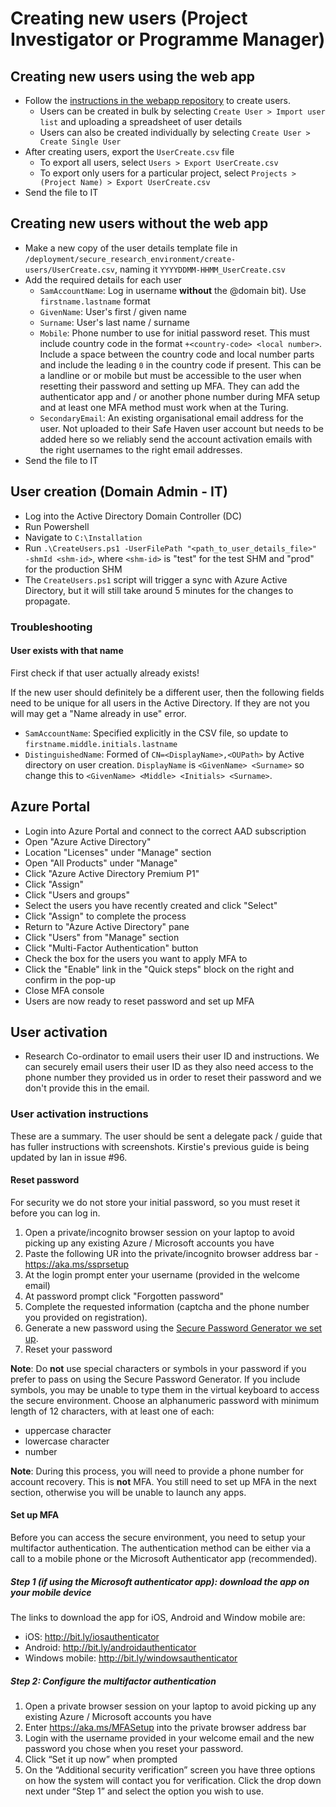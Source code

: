 # Creating new users (Project Investigator or Programme Manager)

## Creating new users using the web app

- Follow the [instructions in the webapp repository](https://github.com/alan-turing-institute/data-safe-haven-webapp/blob/master/runbooks/create-users/create-users.md) to create users.
  - Users can be created in bulk by selecting `Create User > Import user list` and uploading a spreadsheet of user details  
  - Users can also be created individually by selecting `Create User > Create Single User`
- After creating users, export the `UserCreate.csv` file
  - To export all users, select `Users > Export UserCreate.csv`
  - To export only users for a particular project, select `Projects > (Project Name) > Export UserCreate.csv`
- Send the file to IT

## Creating new users without the web app

- Make a new copy of the user details template file in `/deployment/secure_research_environment/create-users/UserCreate.csv`, naming it `YYYYDDMM-HHMM_UserCreate.csv`
- Add the required details for each user
  - `SamAccountName`: Log in username **without** the @domain bit). Use `firstname.lastname` format
  - `GivenName`: User's first / given name
  - `Surname`: User's last name / surname
  - `Mobile`: Phone number to use for initial password reset. This must include country code in the format `+<country-code> <local number>`. Include a space between the country code and local number parts and include the leading `0` in the country code if present. This can be a landline or or mobile but must be accessible to the user when resetting their password and setting up MFA. They can add the authenticator app and / or another phone number during MFA setup and at least one MFA method must work when at the Turing.
   - `SecondaryEmail`: An existing organisational email address for the user. Not uploaded to their Safe Haven user account but needs to be added here so we reliably send the account activation emails with the right usernames to the right email addresses.
 - Send the file to IT

## User creation (Domain Admin - IT)
- Log into the Active Directory Domain Controller (DC)
- Run Powershell
- Navigate to `C:\Installation`
- Run `.\CreateUsers.ps1 -UserFilePath "<path_to_user_details_file>" -shmId <shm-id>`, where `<shm-id>` is "test" for the test SHM and "prod" for the production SHM
- The `CreateUsers.ps1` script will trigger a sync with Azure Active Directory, but it will still take around 5 minutes for the changes to propagate.

### Troubleshooting
#### User exists with that name
First check if that user actually already exists!

If the new user should definitely be a different user, then the following fields need to be unique for all users in the Active Directory. If they are not you will may get a "Name already in use" error.
- `SamAccountName`: Specified explicitly in the CSV file, so update to `firstname.middle.initials.lastname`
- `DistinguishedName`: Formed of `CN=<DisplayName>,<OUPath>` by Active directory on user creation. `DisplayName` is `<GivenName> <Surname>` so change this to `<GivenName> <Middle> <Initials> <Surname>`.

## Azure Portal
- Login into Azure Portal and connect to the correct AAD subscription
- Open "Azure Active Directory"
- Location "Licenses" under "Manage" section
- Open "All Products" under "Manage"
- Click "Azure Active Directory Premium P1"
- Click "Assign"
- Click "Users and groups"
- Select the users you have recently created and click "Select"
- Click "Assign" to complete the process
- Return to "Azure Active Directory" pane
- Click "Users" from "Manage" section
- Click "Multi-Factor Authentication" button
- Check the box for the users you want to apply MFA to
- Click the "Enable" link in the "Quick steps" block on the right and confirm in the pop-up
- Close MFA console
- Users are now ready to reset password and set up MFA

## User activation
- Research Co-ordinator to email users their user ID and instructions. We can securely email users their user ID as they also need access to the phone number they provided us in order to reset their password and we don't provide this in the email.

### User activation instructions
These are a summary. The user should be sent a delegate pack / guide that has fuller instructions with screenshots. Kirstie's previous guide is being updated by Ian in issue #96.

#### Reset password
For security we do not store your initial password, so you must reset it before you can log in.
1. Open a private/incognito browser session on your laptop to avoid picking up any existing Azure / Microsoft accounts you have
2. Paste the following UR into the private/incognito browser address bar - https://aka.ms/ssprsetup
3. At the login prompt enter your username (provided in the welcome email)
4. At password prompt click "Forgotten password"
5. Complete the requested information (captcha and the phone number you provided on registration).
6. Generate a new password using the [Secure Password
Generator we set up](https://passwordsgenerator.net/?length=20&symbols=0&numbers=1&lowercase=1&uppercase=1&similar=1&ambiguous=0&client=1&autoselect=1).
7. Reset your password

**Note**: Do **not** use special characters or symbols in your password if you
prefer to pass on using the Secure Password Generator. If you include symbols,
you may be unable to type them in the virtual keyboard to access the secure
environment. Choose an alphanumeric password with minimum length of 12
characters, with at least one of each:

- uppercase character
- lowercase character
- number

**Note**: During this process, you will need to provide a phone number for
account recovery. This is **not** MFA. You still need to set up MFA in the next
section, otherwise you will be unable to launch any apps.

#### Set up MFA
Before you can access the secure environment, you need to setup your multifactor authentication.  The authentication method can be either via a call to a mobile phone or the Microsoft Authenticator app (recommended).

##### Step 1 (if using the Microsoft authenticator app): download the app on your mobile device
The links to download the app for iOS, Android and Window mobile are:
-	iOS: http://bit.ly/iosauthenticator 
-	Android: http://bit.ly/androidauthenticator 
-	Windows mobile: http://bit.ly/windowsauthenticator

##### Step 2: Configure the multifactor authentication
1.	Open a private browser session on your laptop to avoid picking up any existing Azure / Microsoft accounts you have
2.	Enter https://aka.ms/MFASetup into the private browser address bar
3.	Login with the username provided in your welcome email and the new password you chose when you reset your password.
4.	Click “Set it up now” when prompted
5.	On the “Additional security verification” screen you have three options on how the system will contact you for verification.  Click the drop down next under “Step 1” and select the option you wish to use.
